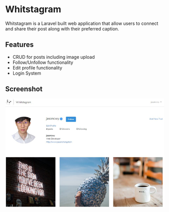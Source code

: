 # Whitstagram
Whitstagram is a Laravel built web application that allow users to connect and share their post along with their preferred caption.

## Features
- CRUD for posts including image upload
- Follow/Unfollow functionality
- Edit profile functionality
- Login System

## Screenshot

![Whitstagram](https://github.com/meljason/whitstagram/blob/master/resources/screenshot.JPG "Whitstagram")

